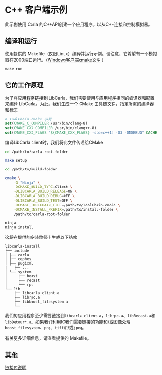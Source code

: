 C++ 客户端示例
==================

此示例使用 Carla 的C++API创建一个应用程序，以从C++连接和控制模拟器。

编译和运行
---------------

使用提供的 Makefile（仅限Linux）编译并运行示例。请注意，它希望有一个模拟器在2000端口运行。（[Windows客户端cmake文件](https://github.com/OpenHUTB/doc/tree/master/src/cmake/CMakeLists.txt) ）

```
make run
```

它的工作原理
------------

为了将应用程序链接到 LibCarla，我们需要使用与应用程序相同的编译器和配置来编译 LibCarla。为此，我们生成一个 CMake 工具链文件，指定所需的编译器和标志

```cmake
# ToolChain.cmake 示例
set(CMAKE_C_COMPILER /usr/bin/clang-8)
set(CMAKE_CXX_COMPILER /usr/bin/clang++-8)
set(CMAKE_CXX_FLAGS "${CMAKE_CXX_FLAGS} -std=c++14 -O3 -DNDEBUG" CACHE STRING "" FORCE)
```

编译LibCarla.client时，我们将此文件传递给CMake

```sh
cd /path/to/carla-root-folder

make setup

cd /path/to/build-folder

cmake \
    -G "Ninja" \
    -DCMAKE_BUILD_TYPE=Client \
    -DLIBCARLA_BUILD_RELEASE=ON \
    -DLIBCARLA_BUILD_DEBUG=OFF \
    -DLIBCARLA_BUILD_TEST=OFF \
    -DCMAKE_TOOLCHAIN_FILE=/path/to/ToolChain.cmake \
    -DCMAKE_INSTALL_PREFIX=/path/to/install-folder \
    /path/to/carla-root-folder

ninja
ninja install
```

这将在提供的安装路径上生成以下结构

```
libcarla-install
├── include
│ ├── carla
│ ├── cephes
│ ├── pugixml
|   ├── ...
│ └── system
│     ├── boost
│     ├── recast
│     └── rpc
└── lib
    ├── libcarla_client.a
    ├── librpc.a
    ├── libboost_filesystem.a
    └── ...
```

我们的应用程序至少需要链接到`libcarla_client.a`，`librpc.a`、`libRecast.a`和`libDetour*.a`。如果我们利用IO我们需要链接的功能和/或图像处理`boost_filesystem`、`png`、`tiff`和/或`jpeg`。

有关更多详细信息，请查看提供的 Makefile。

## 其他

[链接库说明](tuto_D_python_api.md)
